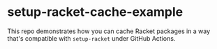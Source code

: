 # setup-racket-cache-example

This repo demonstrates how you can cache Racket packages in a way
that's compatible with `setup-racket` under GitHub Actions.
